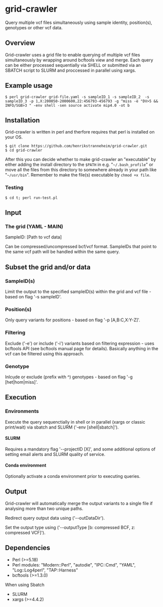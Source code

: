 # grid-crawler

Query multiple vcf files simultaneously using sample identity, position(s), genotypes or other vcf data.

## Overview

Grid-crawler uses a grid file to enable querying of multiple vcf files simultaneously by wrapping around bcftools view and merge. Each query can be either processed sequentially via SHELL or submitted via an SBATCH script to SLURM and proccessed in parallel using xargs. 

## Example usage

```
$ perl grid-crawler grid-file.yaml -s sampleID_1 -s sampleID_2  -s sampleID_3 -p 1,X:200050-2000600,22:456793-456793 -g ^miss -e "DV>5 && INFO/SGB>3 " -env shell -sen source activate mip4.0 -ot b
```

## Installation

Grid-crawler is written in perl and therfore requires that perl is installed on your OS. 


 ```
 $ git clone https://github.com/henrikstranneheim/grid-crawler.git
 $ cd grid-crawler
 ```

After this you can decide whether to make grid-crawler an "executable" by either adding the install directory to the ``$PATH`` in e.g.  "``~/.bash_profile``" or move all the files from this directory to somewhere already in your path like "``~/usr/bin``". 
 Remember to make the file(s) executable by ``chmod +x file``.

### Testing

```
$ cd t; perl run-test.pl
```

## Input

### The grid (YAML - MAIN)

SampleID: [Path to vcf data]
 
Can be compressed/uncompressed bcf/vcf format. SampleIDs that point to the same vcf path will be handled within the same query.
 
## Subset the grid and/or data

### SampleID(s)

Limit the output to the specified sampleID(s) within the grid and vcf file - based on flag '-s sampleID'.

### Position(s)

Only query variants for positions - based on flag '-p [A,B:C,X:Y-Z]'.

### Filtering

Exclude ('-e') or include ('-i') variants based on filtering expression - uses bcftools API (see bcftools manual page for details). 
Basically anything in the vcf can be filtered using this approach.

### Genotype

Inlcude or exclude (prefix with ^) genotypes - based on flag '-g [het|hom|miss]'.

## Execution

### Environments

Execute the query sequenctially in shell or in parallel (xargs or classic print/wait) via sbatch and SLURM ('-env [shell|sbatch]').

#### SLURM

Requires a mandatory flag '--projectID [X]', and some additional options of setting email alerts and SLURM quality of service.

#### Conda environment

Optionally activate a conda environment prior to executing queries.

## Output

Grid-crawler will automatically merge the output variants to a single file if analysing more than two unique paths.

Redirect query output data using ('--outDataDir').

Set the output type using ('--outputType [b: compressed BCF, z: compressed VCF]').

## Dependencies

 - Perl (>=5.18)
 - Perl modules: "Modern::Perl", "autodie", "IPC::Cmd", "YAML", "Log::Log4perl", "TAP::Harness"
 - bcftools (>=1.3.0)
 
 When using Sbatch
 - SLURM
 - xargs (>=4.4.2)

